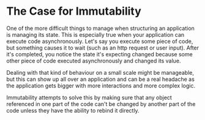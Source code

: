# The Case for Immutability

One of the more difficult things to manage when structuring an application is managing its state. This is especially true when your application can execute code asynchronously. Let's say you execute some piece of code, but something causes it to wait (such as an http request or user input). After it's completed, you notice the state it's expecting changed because some other piece of code executed asynchronously and changed its value.

Dealing with that kind of behaviour on a small scale might be manageable, but this can show up all over an application and can be a real headache as the application gets bigger with more interactions and more complex logic.

Immutability attempts to solve this by making sure that any object referenced in one part of the code can't be changed by another part of the code unless they have the ability to rebind it directly.
